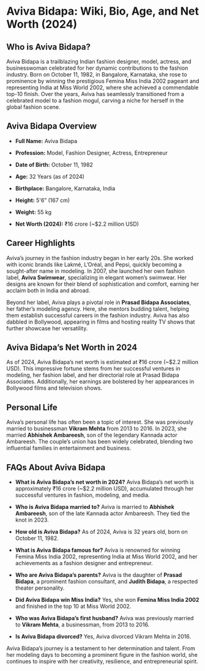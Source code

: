 
Aviva Bidapa: Wiki, Bio, Age, and Net Worth (2024)
==================================================

Who is Aviva Bidapa?
--------------------

Aviva Bidapa is a trailblazing Indian fashion designer, model, actress, and businesswoman celebrated for her dynamic contributions to the fashion industry. Born on October 11, 1982, in Bangalore, Karnataka, she rose to prominence by winning the prestigious Femina Miss India 2002 pageant and representing India at Miss World 2002, where she achieved a commendable top-10 finish. Over the years, Aviva has seamlessly transitioned from a celebrated model to a fashion mogul, carving a niche for herself in the global fashion scene.

Aviva Bidapa Overview
---------------------

*   **Full Name:** Aviva Bidapa
    
*   **Profession:** Model, Fashion Designer, Actress, Entrepreneur
    
*   **Date of Birth:** October 11, 1982
    
*   **Age:** 32 Years (as of 2024)
    
*   **Birthplace:** Bangalore, Karnataka, India
    
*   **Height:** 5'6” (167 cm)
    
*   **Weight:** 55 kg
    
*   **Net Worth (2024):** ₹16 crore (~$2.2 million USD)
    

Career Highlights
-----------------

Aviva’s journey in the fashion industry began in her early 20s. She worked with iconic brands like Lakmé, L’Oréal, and Pepsi, quickly becoming a sought-after name in modeling. In 2007, she launched her own fashion label, **Aviva Swimwear**, specializing in elegant women’s swimwear. Her designs are known for their blend of sophistication and comfort, earning her acclaim both in India and abroad.

Beyond her label, Aviva plays a pivotal role in **Prasad Bidapa Associates**, her father’s modeling agency. Here, she mentors budding talent, helping them establish successful careers in the fashion industry. Aviva has also dabbled in Bollywood, appearing in films and hosting reality TV shows that further showcase her versatility.

Aviva Bidapa’s Net Worth in 2024
--------------------------------

As of 2024, Aviva Bidapa’s net worth is estimated at ₹16 crore (~$2.2 million USD). This impressive fortune stems from her successful ventures in modeling, her fashion label, and her directorial role at Prasad Bidapa Associates. Additionally, her earnings are bolstered by her appearances in Bollywood films and television shows.

Personal Life
-------------

Aviva’s personal life has often been a topic of interest. She was previously married to businessman **Vikram Mehta** from 2013 to 2016. In 2023, she married **Abhishek Ambareesh**, son of the legendary Kannada actor Ambareesh. The couple’s union has been widely celebrated, blending two influential families in entertainment and business.

FAQs About Aviva Bidapa
-----------------------

*   **What is Aviva Bidapa’s net worth in 2024?**
Aviva Bidapa’s net worth is approximately ₹16 crore (~$2.2 million USD), accumulated through her successful ventures in fashion, modeling, and media.
    
*   **Who is Aviva Bidapa married to?**
Aviva is married to **Abhishek Ambareesh**, son of the late Kannada actor Ambareesh. They tied the knot in 2023.
    
*   **How old is Aviva Bidapa?**
As of 2024, Aviva is 32 years old, born on October 11, 1982.
    
*   **What is Aviva Bidapa famous for?**
Aviva is renowned for winning Femina Miss India 2002, representing India at Miss World 2002, and her achievements as a fashion designer and entrepreneur.
    
*   **Who are Aviva Bidapa’s parents?**
Aviva is the daughter of **Prasad Bidapa**, a prominent fashion consultant, and **Judith Bidapa**, a respected theater personality.
    
*   **Did Aviva Bidapa win Miss India?**
Yes, she won **Femina Miss India 2002** and finished in the top 10 at Miss World 2002.
    
*   **Who was Aviva Bidapa’s first husband?**
Aviva was previously married to **Vikram Mehta**, a businessman, from 2013 to 2016.
    
*   **Is Aviva Bidapa divorced?**
Yes, Aviva divorced Vikram Mehta in 2016.
    

Aviva Bidapa’s journey is a testament to her determination and talent. From her modeling days to becoming a prominent figure in the fashion world, she continues to inspire with her creativity, resilience, and entrepreneurial spirit.
